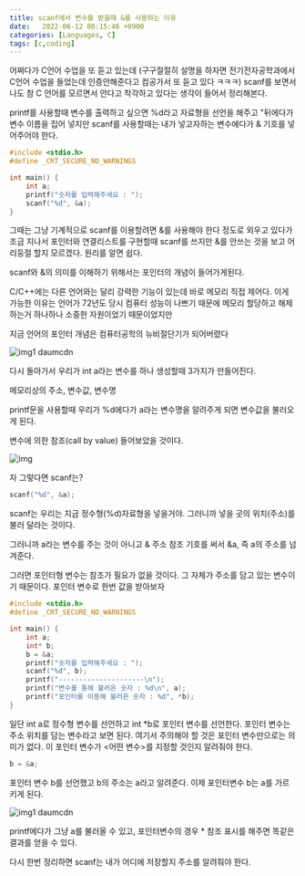 ```yaml
---
title: scanf에서 변수를 받을때 &를 사용하는 이유
date:   2022-06-12 00:15:46 +0900
categories: [Languages, C]
tags: [c,coding]
---
```

어쩌다가 C언어 수업을 또 듣고 있는데 (구구절절히 설명을 하자면 전기전자공학과에서 C언어 수업을 들었는데 인증안해준다고 컴공가서 또 듣고 있다 ㅋㅋㅋ) scanf를 보면서 나도 참 C 언어를 모르면서 안다고 착각하고 있다는 생각이 들어서 정리해본다.

printf를 사용할때 변수를 출력하고 싶으면 %d라고 자료형을 선언을 해주고 "뒤에다가 변수 이름을 집어 넣지만 scanf를 사용할때는 내가 넣고자하는 변수에다가 & 기호를 넣어주어야 한다.

```c
#include <stdio.h>
#define _CRT_SECURE_NO_WARNINGS

int main() {
	int a;
	printf("숫자를 입력해주세요 : ");
	scanf("%d", &a);
}
```
그때는 그냥 기계적으로 scanf를 이용할려면 &를 사용해야 한다 정도로 외우고 있다가 조금 지나서 포인터와 연결리스트를 구현할때 scanf를 쓰지만 &를 안쓰는 것을 보고 어리둥절 할지 모르겠다. 원리를 알면 쉽다.

scanf와 &의 의미를 이해하기 위해서는 포인터의 개념이 들어가게된다.

C/C++에는 다른 언어와는 달리 강력한 기능이 있는데 바로 메모리 직접 제어다. 이게 가능한 이유는 언어가 72년도 당시 컴퓨터 성능이 나쁘기 때문에 메모리 할당하고 해제하는거 하나하나 소중한 자원이었기 때문이었지만

지금 언어의 포인터 개념은 컴퓨터공학의 뉴비절단기가 되어버렸다

![img1 daumcdn](https://user-images.githubusercontent.com/85277660/210570693-4df9a18a-1030-4a98-9f0e-1a10fa3d68a5.png)

다시 돌아가서 우리가 int a라는 변수를 하나 생성할때 3가지가 만들어진다.

메모리상의 주소, 변수값, 변수명

printf문을 사용할때 우리가 %d에다가 a라는 변수명을 알려주게 되면 변수값을 불러오게 된다.

변수에 의한 참조(call by value) 들어보았을 것이다.

![img](https://user-images.githubusercontent.com/85277660/210570746-cb09cdac-ed1c-44c8-8f6b-62eb2038f475.png)

자 그렇다면 scanf는? 

```c
scanf("%d", &a);
```
scanf는 우리는 지금 정수형(%d)자료형을 넣을거야. 그러니까 넣을 곳의 위치(주소)를 불러 달라는 것이다.

그러니까 a라는 변수를 주는 것이 아니고 & 주소 참조 기호를 써서 &a, 즉 a의 주소를 넘겨준다.

그러면 포인터형 변수는 참조가 필요가 없을 것이다. 그 자체가 주소를 담고 있는 변수이기 때문이다. 포인터 변수로 한번 값을 받아보자

```c
#include <stdio.h>
#define _CRT_SECURE_NO_WARNINGS

int main() {
	int a;
	int* b;
	b = &a;
	printf("숫자를 입력해주세요 : ");
	scanf("%d", b);
	printf("---------------------\n");
	printf("변수를 통해 불러온 숫자 : %d\n", a);
	printf("포인터를 이용해 불러온 숫자 : %d", *b);
}
```

일단 int a로 정수형 변수를 선언하고 int *b로 포인터 변수를 선언한다. 포인터 변수는 주소 위치를 담는 변수라고 보면 된다. 여기서 주의해야 할 것은 포인터 변수만으로는 의미가 없다. 이 포인터 변수가 <어떤 변수>를 지정할 것인지 알려줘야 한다.

```c
b = &a;
```

포인터 변수 b를 선언했고 b의 주소는 a라고 알려준다. 이제 포인터변수 b는 a를 가르키게 된다.

![img1 daumcdn](https://user-images.githubusercontent.com/85277660/210570878-42dd428c-360a-4d47-a679-4d10dd462f5f.png)

printf에다가 그냥 a를 불러올 수 있고, 포인터변수의 경우 * 참조 표시를 해주면 똑같은 결과를 얻을 수 있다.

다시 한번 정리하면 scanf는 내가 어디에 저장할지 주소를 알려줘야 한다.
